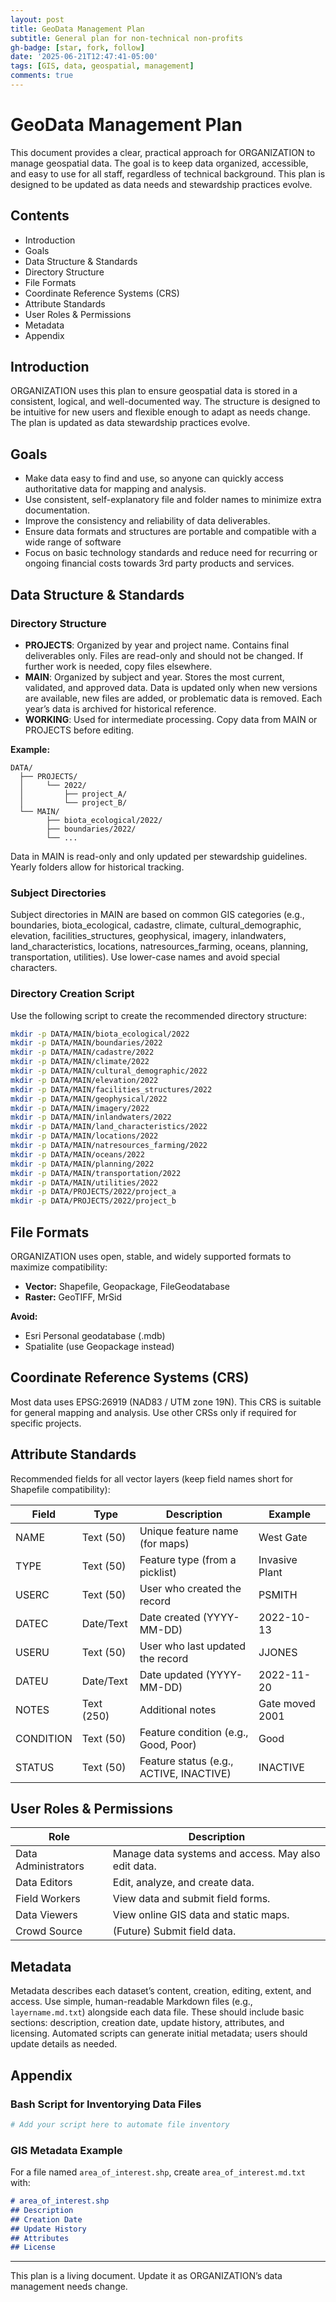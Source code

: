 ```yaml
---
layout: post
title: GeoData Management Plan
subtitle: General plan for non-technical non-profits
gh-badge: [star, fork, follow]
date: '2025-06-21T12:47:41-05:00'
tags: [GIS, data, geospatial, management]
comments: true
---
```


# GeoData Management Plan

This document provides a clear, practical approach for ORGANIZATION to manage geospatial data. The goal is to keep data organized, accessible, and easy to use for all staff, regardless of technical background. This plan is designed to be updated as data needs and stewardship practices evolve.

## Contents

- Introduction
- Goals
- Data Structure & Standards
- Directory Structure
- File Formats
- Coordinate Reference Systems (CRS)
- Attribute Standards
- User Roles & Permissions
- Metadata
- Appendix

## Introduction

ORGANIZATION uses this plan to ensure geospatial data is stored in a consistent, logical, and well-documented way. The structure is designed to be intuitive for new users and flexible enough to adapt as needs change. The plan is updated as data stewardship practices evolve.

## Goals

- Make data easy to find and use, so anyone can quickly access authoritative data for mapping and analysis.
- Use consistent, self-explanatory file and folder names to minimize extra documentation.
- Improve the consistency and reliability of data deliverables.
- Ensure data formats and structures are portable and compatible with a wide range of software
- Focus on basic technology standards and reduce need for recurring or ongoing financial costs towards 3rd party products and services.

## Data Structure & Standards

### Directory Structure

- **PROJECTS**: Organized by year and project name. Contains final deliverables only. Files are read-only and should not be changed. If further work is needed, copy files elsewhere.
- **MAIN**: Organized by subject and year. Stores the most current, validated, and approved data. Data is updated only when new versions are available, new files are added, or problematic data is removed. Each year’s data is archived for historical reference.
- **WORKING**: Used for intermediate processing. Copy data from MAIN or PROJECTS before editing.

**Example:**

```text
DATA/
  ├── PROJECTS/
  │     └── 2022/
  │         ├── project_A/
  │         └── project_B/
  └── MAIN/
        ├── biota_ecological/2022/
        ├── boundaries/2022/
        └── ...
```

Data in MAIN is read-only and only updated per stewardship guidelines. Yearly folders allow for historical tracking.

### Subject Directories

Subject directories in MAIN are based on common GIS categories (e.g., boundaries, biota_ecological, cadastre, climate, cultural_demographic, elevation, facilities_structures, geophysical, imagery, inlandwaters, land_characteristics, locations, natresources_farming, oceans, planning, transportation, utilities). Use lower-case names and avoid special characters.

### Directory Creation Script

Use the following script to create the recommended directory structure:

```bash
mkdir -p DATA/MAIN/biota_ecological/2022
mkdir -p DATA/MAIN/boundaries/2022
mkdir -p DATA/MAIN/cadastre/2022
mkdir -p DATA/MAIN/climate/2022
mkdir -p DATA/MAIN/cultural_demographic/2022
mkdir -p DATA/MAIN/elevation/2022
mkdir -p DATA/MAIN/facilities_structures/2022
mkdir -p DATA/MAIN/geophysical/2022
mkdir -p DATA/MAIN/imagery/2022
mkdir -p DATA/MAIN/inlandwaters/2022
mkdir -p DATA/MAIN/land_characteristics/2022
mkdir -p DATA/MAIN/locations/2022
mkdir -p DATA/MAIN/natresources_farming/2022
mkdir -p DATA/MAIN/oceans/2022
mkdir -p DATA/MAIN/planning/2022
mkdir -p DATA/MAIN/transportation/2022
mkdir -p DATA/MAIN/utilities/2022
mkdir -p DATA/PROJECTS/2022/project_a
mkdir -p DATA/PROJECTS/2022/project_b
```

## File Formats

ORGANIZATION uses open, stable, and widely supported formats to maximize compatibility:

- **Vector:** Shapefile, Geopackage, FileGeodatabase
- **Raster:** GeoTIFF, MrSid

**Avoid:**

- Esri Personal geodatabase (.mdb)
- Spatialite (use Geopackage instead)

## Coordinate Reference Systems (CRS)

Most data uses EPSG:26919 (NAD83 / UTM zone 19N). This CRS is suitable for general mapping and analysis. Use other CRSs only if required for specific projects.

## Attribute Standards

Recommended fields for all vector layers (keep field names short for Shapefile compatibility):

| Field      | Type         | Description                                 | Example           |
|------------|--------------|---------------------------------------------|-------------------|
| NAME       | Text (50)    | Unique feature name (for maps)              | West Gate         |
| TYPE       | Text (50)    | Feature type (from a picklist)              | Invasive Plant    |
| USERC      | Text (50)    | User who created the record                 | PSMITH            |
| DATEC      | Date/Text    | Date created (YYYY-MM-DD)                   | 2022-10-13        |
| USERU      | Text (50)    | User who last updated the record            | JJONES            |
| DATEU      | Date/Text    | Date updated (YYYY-MM-DD)                   | 2022-11-20        |
| NOTES      | Text (250)   | Additional notes                            | Gate moved 2001   |
| CONDITION  | Text (50)    | Feature condition (e.g., Good, Poor)        | Good              |
| STATUS     | Text (50)    | Feature status (e.g., ACTIVE, INACTIVE)     | INACTIVE          |

## User Roles & Permissions

| Role                | Description                                                      |
|---------------------|------------------------------------------------------------------|
| Data Administrators | Manage data systems and access. May also edit data.              |
| Data Editors        | Edit, analyze, and create data.                                  |
| Field Workers       | View data and submit field forms.                                |
| Data Viewers        | View online GIS data and static maps.                            |
| Crowd Source        | (Future) Submit field data.                                      |

## Metadata

Metadata describes each dataset’s content, creation, editing, extent, and access. Use simple, human-readable Markdown files (e.g., `layername.md.txt`) alongside each data file. These should include basic sections: description, creation date, update history, attributes, and licensing. Automated scripts can generate initial metadata; users should update details as needed.

## Appendix

### Bash Script for Inventorying Data Files

```bash
# Add your script here to automate file inventory
```

### GIS Metadata Example

For a file named `area_of_interest.shp`, create `area_of_interest.md.txt` with:

```markdown
# area_of_interest.shp
## Description
## Creation Date
## Update History
## Attributes
## License
```

---

This plan is a living document. Update it as ORGANIZATION’s data management needs change.

